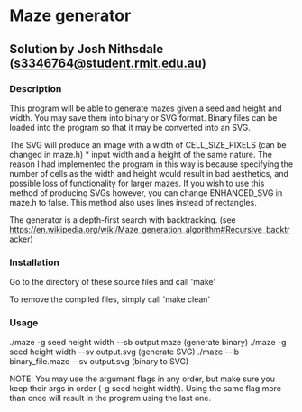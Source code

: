 Maze generator
==============

Solution by Josh Nithsdale (s3346764@student.rmit.edu.au)
---------------------------------------------------------


### Description
This program will be able to generate mazes given a seed and height and width.
You may save them into binary or SVG format. Binary files can be loaded into
the program so that it may be converted into an SVG.

The SVG will produce an image with a width of CELL_SIZE_PIXELS (can be changed
in maze.h) * input width and a height of the same nature.
The reason I had implemented the program in this way is because specifying the
number of cells as the width and height would result in bad aesthetics, and
possible loss of functionality for larger mazes.
If you wish to use this method of producing SVGs however, you can change 
ENHANCED_SVG in maze.h to false. This method also uses lines instead of
rectangles.

The generator is a depth-first search with backtracking. (see 
https://en.wikipedia.org/wiki/Maze_generation_algorithm#Recursive_backtracker)



### Installation
Go to the directory of these source files and call
    'make'

To remove the compiled files, simply call
    'make clean'



### Usage
./maze -g seed height width --sb output.maze   (generate binary)
./maze -g seed height width --sv output.svg    (generate SVG)
./maze --lb binary_file.maze --sv output.svg   (binary to SVG)

NOTE:
You may use the argument flags in any order, but make sure you keep their args 
in order (-g seed height width). Using the same flag more than once will result
in the program using the last one.






